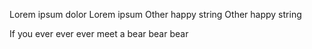 Lorem ipsum
dolor
Lorem ipsum
Other happy string
Other happy string

If you ever ever ever
meet a bear bear bear